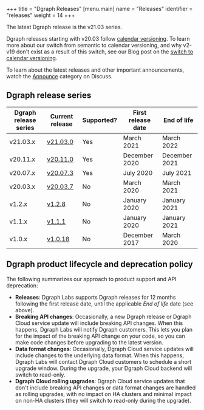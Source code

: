 +++
title = "Dgraph Releases"
[menu.main]
  name = "Releases"
  identifier = "releases"
  weight = 14
+++

The latest Dgraph release is the v21.03 series.

Dgraph releases starting with v20.03 follow
[calendar versioning](https://calver.org). To learn more about our switch from
semantic to calendar versioning, and why v2-v19 don't exist as a result of this
switch, see our Blog post on the 
[switch to calendar versioning](https://dgraph.io/blog/post/dgraph-calendar-versioning/).

To learn about the latest releases and other important announcements, watch the
[Announce][] category on Discuss.

[Announce]: https://discuss.dgraph.io/c/announce

## Dgraph release series

 Dgraph release series | Current release | Supported? | First release date | End of life
-----------------------|-----------------|------------|--------------------|--------------
 v21.03.x              | [v21.03.0][]    | Yes        | March 2021         | March 2022
 v20.11.x              | [v20.11.0][]    | Yes        | December 2020      | December 2021
 v20.07.x              | [v20.07.3][]    | Yes        | July 2020          | July 2021
 v20.03.x              | [v20.03.7][]    | No         | March 2020         | March 2021
 v1.2.x                | [v1.2.8][]      | No         | January 2020       | January 2021
 v1.1.x                | [v1.1.1][]      | No         | January 2020       | January 2021
 v1.0.x                | [v1.0.18][]     | No         | December 2017      | March 2020


[v21.03.0]: https://discuss.dgraph.io/t/release-notes-v21-03-0-resilient-rocket/13587
[v20.11.0]: https://discuss.dgraph.io/t/release-notes-v20-11-0-tenacious-tchalla/11942
[v20.07.3]: https://discuss.dgraph.io/t/dgraph-v20-07-3-release/12107
[v20.03.7]: https://discuss.dgraph.io/t/dgraph-v20-03-7-release/12077
[v1.2.8]: https://discuss.dgraph.io/t/dgraph-v1-2-8-release/11183
[v1.1.1]: https://discuss.dgraph.io/t/dgraph-v1-1-1-release/5664
[v1.0.18]: https://discuss.dgraph.io/t/dgraph-v1-0-18-release/5663

## Dgraph product lifecycle and deprecation policy

The following summarizes our approach to product support and API deprecation:
 
* **Releases**: Dgraph Labs supports Dgraph releases for 12 months following the
 first release date, until the applicable *End of life* date (see above).
* **Breaking API changes**: Occasionally, a new Dgraph release or Dgraph Cloud service
update will include breaking API changes. When this happens, Dgraph Labs will notify
Dgraph customers. This lets you plan for the impact of the breaking API change
on your code, so you can make code changes before upgrading to the latest version.
* **Data format changes**: Occasionally, Dgraph Cloud service updates will include
changes to the underlying data format. When this happens, Dgraph Labs will contact
Dgraph Cloud customers to schedule a short upgrade window. During the upgrade,
your Dgraph Cloud backend will switch to read-only.
* **Dgraph Cloud rolling upgrades**: Dgraph Cloud service updates that don't
include breaking API changes or data format changes are handled as rolling upgrades,
with no impact on HA clusters and minimal impact on non-HA clusters (they will
switch to read-only during the upgrade).

<!-- Original per @mrjn, for reference  
If there're API breaking changes, we'll give the user plenty of notice (months) and work with them to upgrade them to the new version — this might require code changes at their end, so we have to be more careful.

If there're no API changes, but underlying data format changes, then we'd upgrade the user automatically based on the downtime slots the user chooses. Downtime for us means moving existing backend to "read-only" for 15-30 mins, and upgrading them.

If there're no underlying data changes, then we can just do a rolling upgrade, with no noticeable impact on HA clusters (but perhaps a couple of mins of downtime for non-HA clusters).
-->